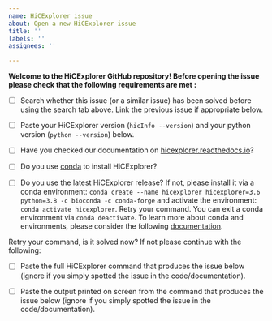 ```yaml
---
name: HiCExplorer issue
about: Open a new HiCExplorer issue
title: ''
labels: ''
assignees: ''

---
```


**Welcome to the HiCExplorer GitHub repository! Before opening the issue please check
 that the following requirements are met :**

- [ ] Search whether this issue (or a similar issue) has been solved before using the search tab above. Link the previous issue if appropriate below.

- [ ] Paste your HiCExplorer version (`hicInfo --version`) and your python version (`python --version`) below. 
- [ ] Have you checked our documentation on [hicexplorer.readthedocs.io](https://hicexplorer.readthedocs.io)?
- [ ] Do you use [conda](https://docs.conda.io/projects/conda/en/latest/user-guide/install/linux.html) to install HiCExplorer? 
- [ ] Do you use the latest HiCExplorer release? If not, please install it via a conda environment: 
       `conda create --name hicexplorer hicexplorer=3.6 python=3.8 -c bioconda -c conda-forge`
       and activate the environment: `conda activate hicexplorer`.  Retry your command. You can exit a conda environment via `conda deactivate`. To learn more about conda and environments, please consider the following [documentation](https://docs.conda.io/projects/conda/en/latest/user-guide/getting-started.html#).

Retry your command, is it solved now? If not please continue with the following:
- [ ] Paste the full HiCExplorer command that produces the issue below
  (ignore if you simply spotted the issue in the code/documentation).

- [ ] Paste the output printed on screen from the command that produces the issue
  below (ignore if you simply spotted the issue in the code/documentation).
